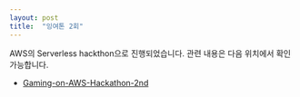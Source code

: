 ```yaml
---
layout: post
title:  "잉여톤 2회"
---
```


AWS의 Serverless hackthon으로 진행되었습니다. 관련 내용은 다음 위치에서 확인 가능합니다.

- [Gaming-on-AWS-Hackathon-2nd](http://hyunjong-lee.github.io/tech/2016/09/25/Gaming-on-AWS-Hackathon-2nd.html)
